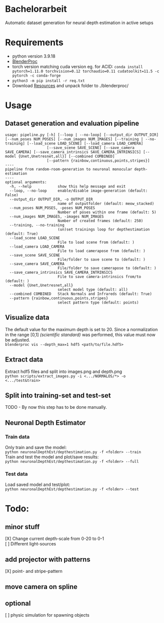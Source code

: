# Bachelorarbeit
Automatic dataset generation for neural depth estimation in active setups

# Requirements
- python version 3.9.18
- [BlenderProc](https://github.com/DLR-RM/BlenderProc)
- torch version matching cuda version eg. for ACID: ```conda install pytorch=1.11.0 torchvision=0.12 torchaudio=0.11 cudatoolkit=11.5 -c pytorch -c conda-forge```
- ```python3 -m pip install -r req.txt```
- Download [Resources](https://nextcloud.beekama.de/index.php/s/RZq2xxSGmWeKQHF) and unpack folder to ./blenderproc/
# Usage
## Dataset generation and evaluation pipeline
    usage: pipeline.py [-h] [--loop | --no-loop] [--output_dir OUTPUT_DIR] [--num_poses NUM_POSES] [--num_images NUM_IMAGES] [--training | --no-training] [--load_scene LOAD_SCENE] [--load_camera LOAD_CAMERA]
                       [--save_scene SAVE_SCENE] [--save_camera SAVE_CAMERA] [--save_camera_intrinsics SAVE_CAMERA_INTRINSICS] [--model {Unet,Unetresnet,all}] [--combined COMBINED]
                       [--pattern {rainbow,continuous,points,stripes}]
    ----
    pipeline from random-room-generation to neuronal monocular depth-estimation
    ----
    optional arguments:                                                                                                                                                                                             
      -h, --help            show this help message and exit
      --loop, --no-loop     enable/disable image-generation (default: False)
      --output_dir OUTPUT_DIR, -o OUTPUT_DIR
                            name of outputfolder (default: meow_stacked)
      --num_poses NUM_POSES, -poses NUM_POSES
                            Number of poses within one frame (default: 5)
      --num_images NUM_IMAGES, -images NUM_IMAGES
                            Number of created frames (default: 250)
      --training, --no-training
                            (un)set trainings loop for depthestimation (default: True)
      --load_scene LOAD_SCENE
                            File to load scene from (default: )
      --load_camera LOAD_CAMERA
                            File to load camerapose from (default: )
      --save_scene SAVE_SCENE
                            File/folder to save scene to (default: )
      --save_camera SAVE_CAMERA
                            File/folder to save camerapose to (default: )
      --save_camera_intrinsics SAVE_CAMERA_INTRINSICS
                            File to save camera-intrinsics from/to (default: )
      --model {Unet,Unetresnet,all}
                            select model type (default: all)
      --combined COMBINED   Stack Normals and Infrareds (default: True)
      --pattern {rainbow,continuous,points,stripes}
                            select pattern type (default: points)
## Visualize data
The default value for the maximum depth is set to 20. Since a normalization in the range [0,1] *(scientific standard)* was performed, this value must now be adjusted. </br>
```blenderproc vis --depth_max=1 hdf5 <path/to/file.hdf5>```
## Extract data
Extract hdf5 files and split into images.png and depth.png</br>
```python scripts/extract_images.py -i <.../NORMALOS/*> -o <.../test&train>```
## Split into training-set and test-set
TODO - By now this step has to be done manually. </br>
## Neuronal Depth Estimator
### Train data
Only train and save the model: </br>
```python neuronalDepthEst/depthestimation.py -f <folder> --train``` </br>
Train and test the model and plot/save results: </br>
```python neuronalDepthEst/depthestimation.py -f <folder> --full```
### Test data
Load saved model and test/plot: </br>
```python neuronalDepthEst/depthestimation.py -f <folder> --test```
# Todo:
## minor stuff
\[X\] Change current depth-scale from 0-20 to 0-1 </br>
\[ \] Different light-sources </br>

## add projector with patterns
[X] point- and stripe-pattern
## move camera on spline

## optional
\[ \] physic simulation for spawning objects </br>
